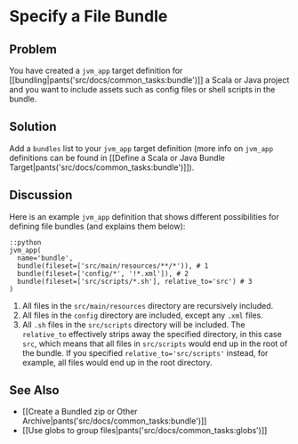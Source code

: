 # Specify a File Bundle

## Problem

You have created a `jvm_app` target definition for [[bundling|pants('src/docs/common_tasks:bundle')]] a Scala or Java project and you want to include assets such as config files or shell scripts in the bundle.

## Solution

Add a `bundles` list to your `jvm_app` target definition (more info on `jvm_app` definitions can be found in [[Define a Scala or Java Bundle Target|pants('src/docs/common_tasks:bundle')]]).

## Discussion

Here is an example `jvm_app` definition that shows different possibilities for defining file bundles (and explains them below):

    ::python
    jvm_app(
      name='bundle',
      bundle(fileset=['src/main/resources/**/*')), # 1
      bundle(fileset=['config/*', '!*.xml']), # 2
      bundle(fileset=['src/scripts/*.sh'], relative_to='src') # 3
    )


1. All files in the `src/main/resources` directory are recursively included.
2. All files in the `config` directory are included, except any `.xml` files.
3. All `.sh` files in the `src/scripts` directory will be included. The `relative_to` effectively strips away the specified directory, in this case `src`, which means that all files in `src/scripts` would end up in the root of the bundle. If you specified `relative_to='src/scripts'` instead, for example, all files would end up in the root directory.

## See Also

* [[Create a Bundled zip or Other Archive|pants('src/docs/common_tasks:bundle')]]
* [[Use globs to group files|pants('src/docs/common_tasks:globs')]]
